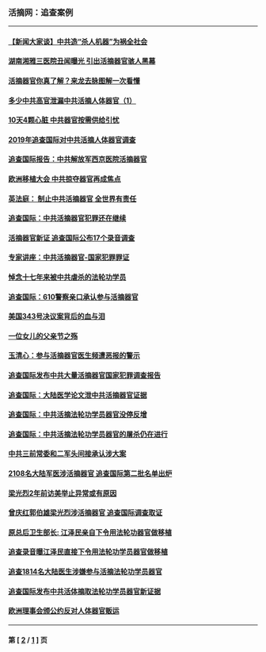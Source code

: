 ### 活摘网：追查案例
---
#### [【新闻大家谈】中共造“杀人机器”为祸全社会](../../pages/nf5880/n14056645.md?09080430) 
#### [湖南湘雅三医院丑闻曝光 引出活摘器官骇人黑幕](../../pages/nf5880/n14051847.md?09080430) 
#### [活摘器官你真了解？来龙去脉图解一次看懂](../../pages/nf5880/n13013820.md?09080430) 
#### [多少中共高官泄漏中共活摘人体器官（1）](../../pages/nf5880/n12671234.md?09080430) 
#### [10天4颗心脏 中共器官按需供给引忧](../../pages/nf5880/n12326366.md?09080430) 
#### [2019年追查国际对中共活摘人体器官调查](../../pages/nf5880/n11917733.md?09080430) 
#### [追查国际报告：中共解放军西京医院活摘器官](../../pages/nf5880/n11838359.md?09080430) 
#### [欧洲移植大会 中共掠夺器官再成焦点](../../pages/nf5880/n11538883.md?09080430) 
#### [英法庭： 制止中共活摘器官 全世界有责任](../../pages/nf5880/n11330691.md?09080430) 
#### [追查国际：中共活摘器官犯罪还在继续](../../pages/nf5880/n11218301.md?09080430) 
#### [活摘器官新证 追查国际公布17个录音调查](../../pages/nf5880/n10897744.md?09080430) 
#### [专家讲座：中共活摘器官-国家犯罪罪证](../../pages/nf5880/n8828153.md?09080430) 
#### [悼念十七年来被中共虐杀的法轮功学员](../../pages/nf5880/n8124823.md?09080430) 
#### [追查国际：610警察亲口承认参与活摘器官](../../pages/nf5880/n8109067.md?09080430) 
#### [美国343号决议案背后的血与泪](../../pages/nf5880/n8020684.md?09080430) 
#### [一位女儿的父亲节之殇](../../pages/nf5880/n8014122.md?09080430) 
#### [玉清心：参与活摘器官医生频遭恶报的警示](../../pages/nf5880/n4637546.md?09080430) 
#### [追查国际发布中共大量活摘器官国家犯罪调查报告](../../pages/nf5880/n4613428.md?09080430) 
#### [追查国际：大陆医学论文泄中共活摘器官证据](../../pages/nf5880/n4608794.md?09080430) 
#### [追查国际：中共活摘法轮功学员器官没停反增](../../pages/nf5880/n4584075.md?09080430) 
#### [追查国际：中共活摘法轮功学员器官的屠杀仍在进行](../../pages/nf5880/n4299154.md?09080430) 
#### [中共三前常委和二军头间接承认涉大案](../../pages/nf5880/n4286244.md?09080430) 
#### [2108名大陆军医涉活摘器官 追查国际第二批名单出炉](../../pages/nf5880/n4284769.md?09080430) 
#### [梁光烈2年前访美举止异常或有原因](../../pages/nf5880/n4279686.md?09080430) 
#### [曾庆红郭伯雄梁光烈涉活摘器官 追查国际调查取证](../../pages/nf5880/n4278462.md?09080430) 
#### [原总后卫生部长: 江泽民亲自下令用法轮功器官做移植](../../pages/nf5880/n4263864.md?09080430) 
#### [追查录音曝江泽民直接下令用法轮功学员器官做移植](../../pages/nf5880/n4261268.md?09080430) 
#### [追查1814名大陆医生涉嫌参与活摘法轮功学员器官](../../pages/nf5880/n4259055.md?09080430) 
#### [追查国际发布中共活体摘取法轮功学员器官新证据](../../pages/nf5880/n4258255.md?09080430) 
#### [欧洲理事会颁公约反对人体器官贩运](../../pages/nf5880/n4206955.md?09080430) 

---
#### 第 [ [2](./2.md?09080430) / [1](./1.md?09080430) ] 页
